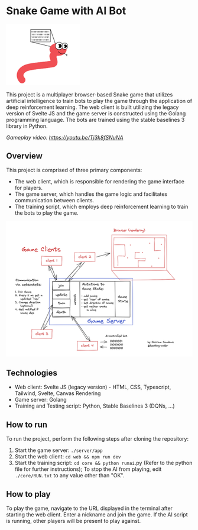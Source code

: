 # Snake Game with AI Bot

<img src="./assets/titleimage.png" alt="drawing" width="200"/>

This project is a multiplayer browser-based Snake game that utilizes artificial intelligence to train bots to play the game through the application of deep reinforcement learning. The web client is built utilizing the legacy version of Svelte JS and the game server is constructed using the Golang programming language. The bots are trained using the stable baselines 3 library in Python.

_Gameplay video: https://youtu.be/Tj3k8fSNuNA_

## Overview

This project is comprised of three primary components:

- The web client, which is responsible for rendering the game interface for players.
- The game server, which handles the game logic and facilitates communication between clients.
- The training script, which employs deep reinforcement learning to train the bots to play the game.

<img src="./assets/gamearchitecture.png" alt="drawing" width="600"/>

## Technologies

- Web client: Svelte JS (legacy version) - HTML, CSS, Typescript, Tailwind, Svelte, Canvas Rendering
- Game server: Golang
- Training and Testing script: Python, Stable Baselines 3 (DQNs, ...)

## How to run

To run the project, perform the following steps after cloning the repository:

1. Start the game server: `./server/app`
2. Start the web client: `cd web && npm run dev`
3. Start the training script: `cd core && python runai`.py (Refer to the python file for further instructions); To stop the AI from playing, edit `./core/RUN.txt` to any value other than "OK".

## How to play

To play the game, navigate to the URL displayed in the terminal after starting the web client. Enter a nickname and join the game. If the AI script is running, other players will be present to play against.
